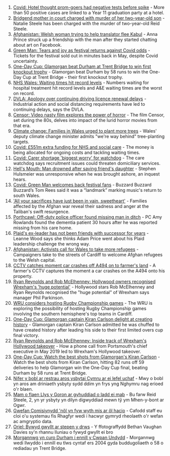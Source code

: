 1. [Covid: Hotel thought prom-goers had negative tests before spike](https://www.bbc.co.uk/news/uk-wales-58269876) - More than 50 positive cases are linked to a Year 11 graduation party at a hotel.
2. [Bridgend mother in court charged with murder of her two-year-old son](https://www.bbc.co.uk/news/uk-wales-58260646) - Natalie Steele has been charged with the murder of two-year-old Reid Steele.
3. [Afghanistan: Welsh woman trying to help translator flee Kabul](https://www.bbc.co.uk/news/uk-wales-58272107) - Anna Prince struck up a friendship with the man after they started chatting about art on Facebook.
4. [Green Man: Tears and joy as festival returns against Covid odds](https://www.bbc.co.uk/news/uk-wales-58267969) - Tickets for the festival sold out in minutes back in May, despite Covid uncertainty.
5. [One-Day Cup: Glamorgan beat Durham at Trent Bridge to win first knockout trophy](https://www.bbc.co.uk/sport/cricket/58237726) - Glamorgan beat Durham by 58 runs to win the One-Day Cup at Trent Bridge - their first knockout trophy.
6. [NHS Wales: Waiting times hit record levels](https://www.bbc.co.uk/news/uk-wales-58267774) - Numbers waiting for hospital treatment hit record levels and A&E waiting times are the worst on record.
7. [DVLA: Apology over continuing driving licence renewal delays](https://www.bbc.co.uk/news/uk-wales-58266532) - Industrial action and social distancing requirements have led to continuing delays, says the DVLA.
8. [Censor: Video nasty film explores the power of horror](https://www.bbc.co.uk/news/entertainment-arts-58246426) - The film Censor, set during the 80s, delves into impact of the lurid horror movies from that era.
9. [Climate change: Families in Wales urged to plant more trees](https://www.bbc.co.uk/news/uk-wales-58259637) - Wales' deputy climate change minister admits "we're way behind" tree-planting targets.
10. [Covid: £551m extra funding for NHS and social care](https://www.bbc.co.uk/news/uk-wales-58259638) - The money is being allocated for ongoing costs and tackling waiting times.
11. [Covid: Carer shortage 'biggest worry' for watchdog](https://www.bbc.co.uk/news/uk-wales-58259636) - The care watchdog says recruitment issues could threaten domiciliary services.
12. [Hell's Mouth: Man drowned after saving friend's daughter](https://www.bbc.co.uk/news/uk-wales-58263956) - Stephen Hulsmeier was unresponsive when he was brought ashore, an inquest hears.
13. [Covid: Green Man welcomes back festival fans](https://www.bbc.co.uk/news/uk-wales-58275958) - Buzzard Buzzard Buzzard’s Tom Rees said it was a “landmark” marking music's return to south Wales.
14. ['All your sacrifices have just been in vain, sweetheart'](https://www.bbc.co.uk/news/uk-58267755) - Families affected by the Afghan war reveal their sadness and anger at the Taliban's swift resurgence.
15. [Porthcawl: Off-duty police officer found missing man in ditch](https://www.bbc.co.uk/news/uk-wales-58262831) - PC Amy Rowlands found the dementia patient 30 hours after he was reported missing from his care home.
16. [Plaid's ex-leader has not been friends with successor for years](https://www.bbc.co.uk/news/uk-wales-politics-58259557) - Leanne Wood says she thinks Adam Price went about his Plaid leadership challenge the wrong way.
17. [Afghanistan: Activists call for Wales to take more refugees](https://www.bbc.co.uk/news/uk-wales-58263960) - Campaigners take to the streets of Cardiff to welcome Afghan refugees to the Welsh capital.
18. [CCTV catches moment car crashes off A494 on to farmer's land](https://www.bbc.co.uk/news/uk-wales-58243619) - A farmer's CCTV captures the moment a car crashes on the A494 onto his property.
19. [Ryan Reynolds and Rob McElhenney: Hollywood owners recognised Wrexham's 'huge potential'](https://www.bbc.co.uk/sport/football/58259801) - Hollywood stars Rob McElhenney and Ryan Reynolds recognised the "huge potential" of Wrexham says manager Phil Parkinson.
20. [WRU considers hosting Rugby Championship games](https://www.bbc.co.uk/sport/rugby-union/58271317) - The WRU is exploring the possibility of hosting Rugby Championship games involving the southern hemisphere's top teams in Cardiff.
21. [One-Day Cup: Glamorgan captain Kiran Carlson delight at creating history](https://www.bbc.co.uk/sport/cricket/58275483) - Glamorgan captain Kiran Carlson admitted he was chuffed to have created history after leading his side to their first limited overs cup final victory.
22. [Ryan Reynolds and Rob McElhenney: Inside track of Wrexham's Hollywood takeover](https://www.bbc.co.uk/sport/football/58120149) - How a phone call from Portsmouth's chief executive in May 2019 led to Wrexham's Hollywood takeover.
23. [One-Day Cup: Watch the best shots from Glamorgan's Kiran Carlson](https://www.bbc.co.uk/sport/av/cricket/58272082) - Watch the best shots from Kiran Carlson, hitting 82 runs off 59 deliveries to help Glamorgan win the One-Day Cup final, beating Durham by 58 runs at Trent Bridge.
24. [Nifer y bobl ar restrau aros ysbytai Cymru ar ei lefel uchaf](https://www.bbc.co.uk/newyddion/58268281) - Mwy o bobl yn aros am driniaeth ysbyty sydd ddim yn frys yng Nghymru nag erioed o'r blaen.
25. [Mam o flaen Llys y Goron ar gyhuddiad o ladd ei mab](https://www.bbc.co.uk/newyddion/58269407) - Bu farw Reid Steele, 2, yn yr ysbyty yn dilyn digwyddiad mewn tŷ ym Mhen-y-bont ar Ogwr.
26. [Gwefan Comisiynydd 'nôl yn fyw wyth mis ar ôl hacio](https://www.bbc.co.uk/newyddion/58186504) - Cafodd staff eu cloi o'u systemau fis Rhagfyr wedi i hacwyr gymryd rheolaeth o'r wefan ac amgryptio data.
27. [Oriel: Bywyd gwyllt ar stepen y drws](https://www.bbc.co.uk/newyddion/58264137) - Y ffotograffydd Bethan Vaughan Davies sy'n rhannu lluniau o fywyd gwyllt ei bro
28. [Morgannwg yn curo Durham i ennill y Cwpan Undydd](https://www.bbc.co.uk/newyddion/58272328) - Morgannwg wedi llwyddo i ennill eu tlws cyntaf ers 2004 gyda buddugoliaeth o 58 o rediadau yn Trent Bridge.
